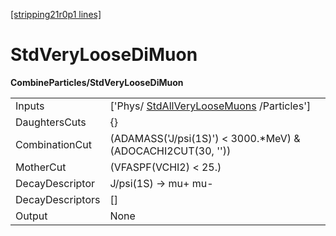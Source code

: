 [[stripping21r0p1 lines]](./stripping21r0p1-commonparticles)

# StdVeryLooseDiMuon

**CombineParticles/StdVeryLooseDiMuon**

|                  |                                                                                       |
|------------------|---------------------------------------------------------------------------------------|
| Inputs           | ['Phys/ [StdAllVeryLooseMuons](./stripping21r0p1-stdallveryloosemuons) /Particles'] |
| DaughtersCuts    | {}                                                                                    |
| CombinationCut   | (ADAMASS('J/psi(1S)') \< 3000.\*MeV) & (ADOCACHI2CUT(30, ''))                         |
| MotherCut        | (VFASPF(VCHI2) \< 25.)                                                                |
| DecayDescriptor  | J/psi(1S) -\> mu+ mu-                                                                 |
| DecayDescriptors | []                                                                                  |
| Output           | None                                                                                  |
